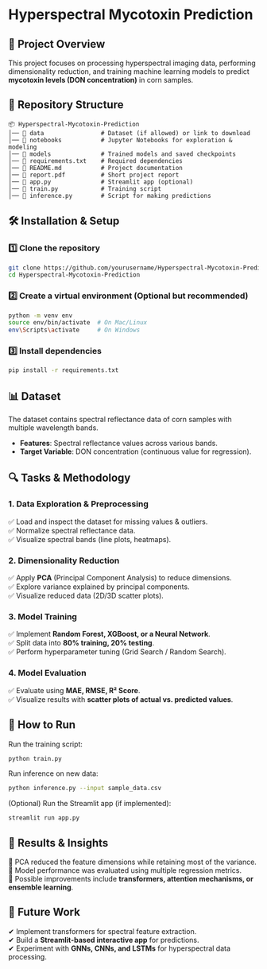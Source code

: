 # Hyperspectral Mycotoxin Prediction  

## 📌 Project Overview  
This project focuses on processing hyperspectral imaging data, performing dimensionality reduction, and training machine learning models to predict **mycotoxin levels (DON concentration)** in corn samples.  

## 📂 Repository Structure  
```
📦 Hyperspectral-Mycotoxin-Prediction
│── 📂 data                # Dataset (if allowed) or link to download
│── 📂 notebooks           # Jupyter Notebooks for exploration & modeling
│── 📂 models              # Trained models and saved checkpoints
│── 📜 requirements.txt    # Required dependencies
│── 📜 README.md           # Project documentation
│── 📜 report.pdf          # Short project report
│── 📜 app.py              # Streamlit app (optional)
│── 📜 train.py            # Training script
│── 📜 inference.py        # Script for making predictions
```

## 🛠 Installation & Setup  
### 1️⃣ Clone the repository  
```bash
git clone https://github.com/yourusername/Hyperspectral-Mycotoxin-Prediction.git
cd Hyperspectral-Mycotoxin-Prediction
```

### 2️⃣ Create a virtual environment (Optional but recommended)  
```bash
python -m venv env
source env/bin/activate  # On Mac/Linux
env\Scripts\activate     # On Windows
```

### 3️⃣ Install dependencies  
```bash
pip install -r requirements.txt
```

## 📊 Dataset  
The dataset contains spectral reflectance data of corn samples with multiple wavelength bands.  
- **Features**: Spectral reflectance values across various bands.  
- **Target Variable**: DON concentration (continuous value for regression).  

## 🔍 Tasks & Methodology  
### **1. Data Exploration & Preprocessing**  
✅ Load and inspect the dataset for missing values & outliers.  
✅ Normalize spectral reflectance data.  
✅ Visualize spectral bands (line plots, heatmaps).  

### **2. Dimensionality Reduction**  
✅ Apply **PCA** (Principal Component Analysis) to reduce dimensions.  
✅ Explore variance explained by principal components.  
✅ Visualize reduced data (2D/3D scatter plots).  

### **3. Model Training**  
✅ Implement **Random Forest, XGBoost, or a Neural Network**.  
✅ Split data into **80% training, 20% testing**.  
✅ Perform hyperparameter tuning (Grid Search / Random Search).  

### **4. Model Evaluation**  
✅ Evaluate using **MAE, RMSE, R² Score**.  
✅ Visualize results with **scatter plots of actual vs. predicted values**.  

## 🚀 How to Run  
Run the training script:  
```bash
python train.py
```

Run inference on new data:  
```bash
python inference.py --input sample_data.csv
```

(Optional) Run the Streamlit app (if implemented):  
```bash
streamlit run app.py
```

## 📑 Results & Insights  
📌 PCA reduced the feature dimensions while retaining most of the variance.  
📌 Model performance was evaluated using multiple regression metrics.  
📌 Possible improvements include **transformers, attention mechanisms, or ensemble learning**.  

## 🎯 Future Work  
✔ Implement transformers for spectral feature extraction.  
✔ Build a **Streamlit-based interactive app** for predictions.  
✔ Experiment with **GNNs, CNNs, and LSTMs** for hyperspectral data processing.  

